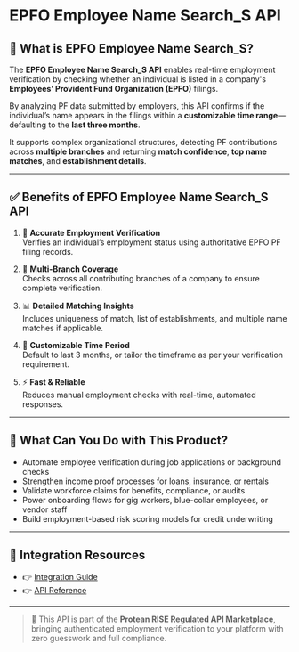 # EPFO Employee Name Search_S API

## 📘 What is EPFO Employee Name Search_S?

The **EPFO Employee Name Search_S API** enables real-time employment verification by checking whether an individual is listed in a company's **Employees’ Provident Fund Organization (EPFO)** filings.

By analyzing PF data submitted by employers, this API confirms if the individual’s name appears in the filings within a **customizable time range**—defaulting to the **last three months**.

It supports complex organizational structures, detecting PF contributions across **multiple branches** and returning **match confidence**, **top name matches**, and **establishment details**.

---

## ✅ Benefits of EPFO Employee Name Search_S API

1. 🧾 **Accurate Employment Verification**  
   Verifies an individual’s employment status using authoritative EPFO PF filing records.

2. 🏢 **Multi-Branch Coverage**  
   Checks across all contributing branches of a company to ensure complete verification.

3. 📊 **Detailed Matching Insights**  
   Includes uniqueness of match, list of establishments, and multiple name matches if applicable.

4. 🔄 **Customizable Time Period**  
   Default to last 3 months, or tailor the timeframe as per your verification requirement.

5. ⚡ **Fast & Reliable**  
   Reduces manual employment checks with real-time, automated responses.

---

## 💼 What Can You Do with This Product?

- Automate employee verification during job applications or background checks  
- Strengthen income proof processes for loans, insurance, or rentals  
- Validate workforce claims for benefits, compliance, or audits  
- Power onboarding flows for gig workers, blue-collar employees, or vendor staff  
- Build employment-based risk scoring models for credit underwriting

---

## 🔗 Integration Resources

- 👉 [Integration Guide](https://docs.risewithprotean.io/158/integration-guide)  
- 👉 [API Reference](https://docs.risewithprotean.io/158/api-reference)

---

> 📌 This API is part of the **Protean RISE Regulated API Marketplace**, bringing authenticated employment verification to your platform with zero guesswork and full compliance.
